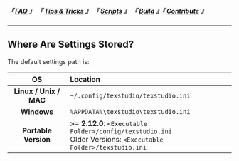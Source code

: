 
<!--                            < Static Links >                             -->

[FAQ]: ../
[Tips & Tricks]: ../../Tip/
[Scripts]: ../../Scripts/
[Build]: ../../Build/
[Contribute]: ../../Contribute/



<!--                             < Navigation >                              -->

##### 「 [FAQ] 」 『 [Tips & Tricks] 』 『 [Scripts] 』 『 [Build] 』『 [Contribute] 』

---


<!--                             < FAQ Links >                               -->

[Link]: /


<!--                               < FAQ >                                   -->

## Where Are Settings Stored?

The default settings path is:

| OS | Location |
| :-: | :-- |
| **Linux / Unix / MAC** | `~/.config/texstudio/texstudio.ini` |
| **Windows** | `%APPDATA%\texstudio\texstudio.ini` |
| **Portable Version** | **>= 2.12.0**: `<Executable Folder>/config/texstudio.ini` <br>Older Versions: `<Executable Folder>/texstudio.ini`  |
